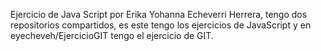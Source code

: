 Ejercicio de Java Script por Erika Yohanna Echeverri Herrera, tengo dos repositorios compartidos, es este tengo los ejercicios de JavaScript y en eyecheveh/EjercicioGIT tengo el ejercicio de GIT.
